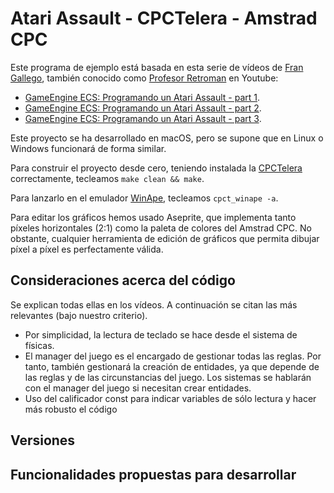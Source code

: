 # Atari Assault - CPCTelera - Amstrad CPC

Este programa de ejemplo está basada en esta serie de vídeos de [Fran Gallego](https://twitter.com/frangallegobr), también conocido como [Profesor Retroman](https://www.youtube.com/channel/UCSdIAKvPxlB3VlFDCBvI46A) en Youtube:

* [GameEngine ECS: Programando un Atari Assault - part 1](https://www.youtube.com/watch?v=urrSHTzpKyc).
* [GameEngine ECS: Programando un Atari Assault - part 2](https://www.youtube.com/watch?v=dqTYFwjGKqA).
* [GameEngine ECS: Programando un Atari Assault - part 3](https://www.youtube.com/watch?v=MkvuAxukcVY).

Este proyecto se ha desarrollado en macOS, pero se supone que en Linux o Windows funcionará de forma similar.

Para construir el proyecto desde cero, teniendo instalada la [CPCTelera](https://github.com/lronaldo/cpctelera) correctamente, tecleamos `make clean && make`.

Para lanzarlo en el emulador [WinApe](http://winape.net/), tecleamos `cpct_winape -a`.

Para editar los gráficos hemos usado Aseprite, que implementa tanto píxeles horizontales (2:1) como la paleta de colores del Amstrad CPC. No obstante, cualquier herramienta de edición de gráficos que permita dibujar píxel a píxel es perfectamente válida.

## Consideraciones acerca del código

Se explican todas ellas en los vídeos. A continuación se citan las más relevantes (bajo nuestro criterio).

* Por simplicidad, la lectura de teclado se hace desde el sistema de físicas.
* El manager del juego es el encargado de gestionar todas las reglas. Por tanto, también gestionará la creación de entidades, ya que depende de las reglas y de las circunstancias del juego. Los sistemas se hablarán con el manager del juego si necesitan crear entidades.
* Uso del calificador const para indicar variables de sólo lectura y hacer más robusto el código



## Versiones


## Funcionalidades propuestas para desarrollar

